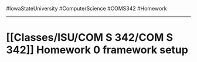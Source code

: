 #IowaStateUniversity
#ComputerScience 
#COMS342
#Homework

---

# [[Classes/ISU/COM S 342/COM S 342]] Homework 0 framework setup